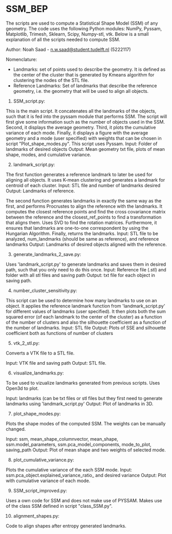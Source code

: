 # SSM_BEP
The scripts are used to compute a Statistical Shape Model (SSM) of any geometry. The code uses the following Python modules: NumPy, Pyssam, Matplotlib, Trimesh, Sklearn, Scipy, Numpy-stl, vtk. Below is a small explanation of all the scripts needed to compute SSM. 

Author: Noah Saad - n.w.saad@student.tudelft.nl (5222117)

Nomenclature: 
- Landmarks: set of points used to describe the geometry. It is defined as the center of the cluster that is generated by Kmeans algorithm for clustering the nodes of the STL file. 
- Reference Landmarks: Set of landmarks that describe the reference geometry, i.e. the geometry that will be used to align all objects.

1) SSM_script.py: 

This is the main script. It concatenates all the landmarks of the objects, such that it is fed into the pyssam module that performs SSM. The script will first give some information such as the number of objects used in the SSM. Second, it displays the average geometry. Third, it plots the cumulative variance of each mode. Finally, it displays a figure with the average geometry and a mode (user specified) with weights that can be chosen in script "Plot_shape_modes.py".
This script uses Pyssam. 
Input: Folder of landmarks of desired objects
Output: Mean geometry txt file, plots of mean shape, modes, and cumulative variance. 

2) landmark_script.py: 

The first function generates a reference landmark to later be used for aligning all objects. It uses K-mean clustering and generates a landmark for centroid of each cluster.
Input: STL file and number of landmarks desired
Output: Landmarks of reference.

The second function generates landmarks in exactly the same way as the first, and performs Procrustes to align the reference with the landmarks. It computes the closest reference points and find the cross covariance matrix between the reference and the closest_ref_points to find a transformation that aligns them. Uses SVD to find the rotation matrices. Furthermore, it ensures that landmarks are one-to-one correspondent by using the Hungarian Algorithm. Finally, returns the landmarks.
Input: STL file to be analyzed, num_landmarks (should be same as reference), and reference landmarks
Output: Landmarks of desired objects aligned with the reference. 

3) generate_landmarks_2_save.py:

Uses 'landmark_script.py' to generate landmarks and saves them in desired path, such that you only need to do this once. 
Input: Reference file (.stl) and folder with all stl files and saving path 
Output: txt file for each object in saving path. 

4) number_cluster_sensitivity.py:

This script can be used to determine how many landmarks to use on an object. It applies the reference landmark function from 'landmark_script.py' for different values of landmarks (user specified). It then plots both the sum squared error (of each landmark to the center of the cluster) as a function of the number of clusters and also the silhouette coefficient as a function of the number of landmarks.
Input: STL file 
Output: Plots of SSE and silhouette coefficient both as functions of number of clusters

5) vtk_2_stl.py: 

Converts a VTK file to a STL file. 

Input: VTK file and saving path
Output: STL file.

6) visualize_landmarks.py:

To be used to vizualize landmarks generated from previous scripts. Uses Open3d to plot. 

Input: landmarks (can be txt files or stl files but they first need to generate landmarks using 'landmark_script.py'
Output: Plot of landmarks in 3D.

7) plot_shape_modes.py: 

Plots the shape modes of the computed SSM. The weights can be manually changed. 

Input: ssm, mean_shape_columnvector, mean_shape, ssm.model_parameters, ssm.pca_model_components, mode_to_plot, saving_path
Output: Plot of mean shape and two weights of selected mode. 

8) plot_cumulative_variance.py:

Plots the cumulative variance of the each SSM mode. 
Input: ssm.pca_object.explained_variance_ratio_ and desired variance
Output: Plot with cumulative variance of each mode.  

9) SSM_script_improved.py:

Uses a own code for SSM and does not make use of PYSSAM. Makes use of the class SSM defined in script "class_SSM.py".

10) alignment_shapes.py:

Code to align shapes after entropy generated landmarks. 





